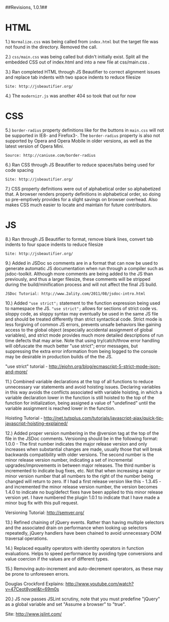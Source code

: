 ##Revisions, 1.0.1##

HTML
========================

1.) `Normalize.css` was being called from `index.html` but the target file was not found in the directory. Removed the call.

2.) `css/main.css` was being called but didn't initially exist. Split all the embedded CSS out of index.html and into a new file at css/main.css . 

3.) Ran completed HTML through JS Beautifier to correct alignment issues and replace tab indents with two space indents to reduce filesize

    Site: http://jsbeautifier.org/

4.) The `modernizr.js` was another 404 so took that out for now



CSS
========================

5.) `border-radius` property definitions like for the buttons in `main.css` will not be supported in IE8- and Firefox3-. The `border-radius` property is also not supported by Opera and Opera Mobile in older versions, as well as the latest version of Opera Mini. 

    Source: http://caniuse.com/border-radius

6.) Ran CSS through JS Beautifier to reduce spaces/tabs being used for code spacing

    Site: http://jsbeautifier.org/

7.) CSS property definitions were out of alphabetical order so alphabetized that. A browser renders property definitions in alphabetical order, so doing so pre-emptively provides for a slight savings on browser overhead. Also makes CSS much easier to locate and maintain for future contributors.



JS
========================

8.) Ran through JS Beautifier to format, remove blank lines, convert tab indents to four space indents to reduce filesize

    Site: http://jsbeautifier.org/

9.) Added in JSDoc so comments are in a format that can now be used to generate automatic JS documentation when run through a compiler such as jsdoc-toolkit. Although more comments are being added to the JS than previously, and thus a larger filesize, these comments will be stripped during the build/minification process and will not affect the final JS build. 

    JSDoc Tutorial: http://www.2ality.com/2011/08/jsdoc-intro.html

10.) Added `"use strict";` statement to the function expression being used to namespace the JS. `"use strict";` allows for sections of strict code vs. sloppy code, as sloppy syntax may eventually be used in the same JS file and should be treated differently than strict syntactical code. Strict mode is less forgiving of common JS errors, prevents unsafe behaviors like gaining access to the global object (especially accidental assignment of global variables), and strict mode provides much more detailed descriptions of run time defects that may arise. Note that using try/catch/throw error handling will obfuscate the much better "use strict"; error messages, but suppressing the extra error information from being logged to the console may be desirable in production builds of the the JS. 

"use strict" tutorial - http://ejohn.org/blog/ecmascript-5-strict-mode-json-and-more/

11.) Combined variable declarations at the top of all functions to reduce unnecessary var statements and avoid hoisting issues. Declaring variables in this way avoids the conflicts associated with variable hoisting, in which a variable declaration lower in the function is still hoisted to the top of the function for initialization, being assigned a value of "undefined" until the variable assignment is reached lower in the function.       

Hoisting Tutorial - http://net.tutsplus.com/tutorials/javascript-ajax/quick-tip-javascript-hoisting-explained/

12.) Added proper version numbering in the @version tag at the top of the file in the JSDoc comments. Versioning should be in the following format: 1.0.0 - The first number indicates the major release version and only increases when substantial changes are made, usually those that will break backwards compatibility with older versions. The second number is the minor release version number, indicating a set of incremental upgrades/improvements in between major releases. The third number is incremented to indicate bug fixes, etc. Not that when increasing a major or minor version number that all numbers to the right of the number being changed will return to zero. If I had a first release version like this - 1.3.45 - and incremented the minor release version number, the version becomes 1.4.0 to indicate no bug/defect fixes have been applied to this minor release version yet. I have numbered the plugin 1.0.1 to indicate that I have made a minor bug fix with this pull request.

Versioning Tutorial: http://semver.org/

13.) Refined chaining of jQuery events. Rather than having multiple selectors and the associated drain on performance when looking up selectors repeatedly, jQuery handlers have been chained to avoid unnecessary DOM traversal operations.

14.) Replaced equality operators with identity operators in function evaluations. Helps to speed performance by avoiding type conversions and value coercion if the values are of different types.

15.) Removing auto-increment and auto-decrement operators, as these may be prone to unforeseen errors.

Douglas Crockford Explains: http://www.youtube.com/watch?v=47Ceot8yqeI&t=69m0s

20.) JS now passes JSLint scrutiny, note that you must predefine "jQuery" as a global variable and set "Assume a browser" to "true". 

Site: http://www.jslint.com/

